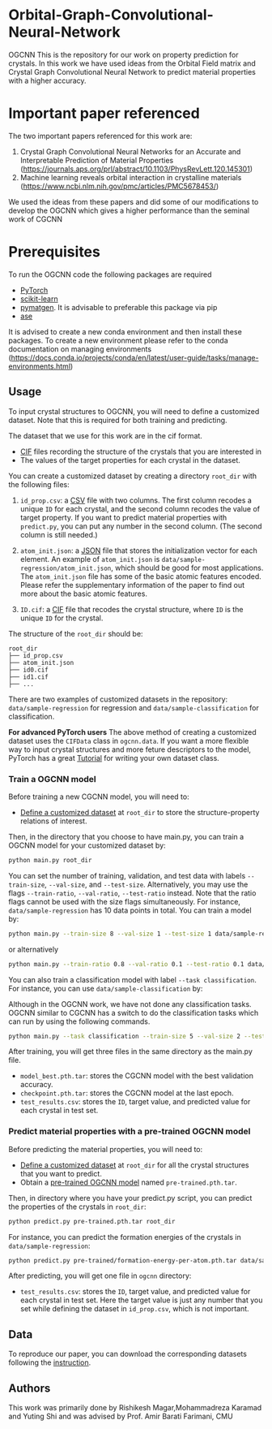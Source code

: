 # Orbital-Graph-Convolutional-Neural-Network
OGCNN
This is the repository for our work on property prediction for crystals. In this work we have used ideas from the Orbital Field matrix and Crystal Graph Convolutional Neural Network to predict material properties with a higher accuracy.

# Important paper referenced 
The two important papers referenced for this work are:
1. Crystal Graph Convolutional Neural Networks for an Accurate and Interpretable Prediction of Material Properties (https://journals.aps.org/prl/abstract/10.1103/PhysRevLett.120.145301)
2. Machine learning reveals orbital interaction in crystalline materials (https://www.ncbi.nlm.nih.gov/pmc/articles/PMC5678453/)

We used the ideas from these papers and did some of our modifications to develop the OGCNN which gives a higher performance than the seminal work of CGCNN

# Prerequisites
To run the OGCNN code the following packages are required
- [PyTorch](http://pytorch.org)
- [scikit-learn](http://scikit-learn.org/stable/)
- [pymatgen](http://pymatgen.org). It is advisable to preferable this package via pip
- [ase](https://wiki.fysik.dtu.dk/ase/)

It is advised to create a new conda environment and then install these packages. To create a new environment please refer to the conda documentation on managing environments (https://docs.conda.io/projects/conda/en/latest/user-guide/tasks/manage-environments.html)

## Usage

To input crystal structures to OGCNN, you will need to define a customized dataset. Note that this is required for both training and predicting. 

The dataset that we use for this work are in the cif format. 

- [CIF](https://en.wikipedia.org/wiki/Crystallographic_Information_File) files recording the structure of the crystals that you are interested in
- The values of the target properties for each crystal in the dataset.

You can create a customized dataset by creating a directory `root_dir` with the following files: 

1. `id_prop.csv`: a [CSV](https://en.wikipedia.org/wiki/Comma-separated_values) file with two columns. The first column recodes a unique `ID` for each crystal, and the second column recodes the value of target property. If you want to predict material properties with `predict.py`, you can put any number in the second column. (The second column is still needed.)

2. `atom_init.json`: a [JSON](https://en.wikipedia.org/wiki/JSON) file that stores the initialization vector for each element. An example of `atom_init.json` is `data/sample-regression/atom_init.json`, which should be good for most applications. The `atom_init.json` file has some of the basic atomic features encoded. Please refer the supplementary information of the paper to find out more about the basic atomic features.

3. `ID.cif`: a [CIF](https://en.wikipedia.org/wiki/Crystallographic_Information_File) file that recodes the crystal structure, where `ID` is the unique `ID` for the crystal.

The structure of the `root_dir` should be:

```
root_dir
├── id_prop.csv
├── atom_init.json
├── id0.cif
├── id1.cif
├── ...
```

There are two examples of customized datasets in the repository: `data/sample-regression` for regression and `data/sample-classification` for classification. 

**For advanced PyTorch users**
The above method of creating a customized dataset uses the `CIFData` class in `ogcnn.data`. If you want a more flexible way to input crystal structures and more feture descriptors to the model, PyTorch has a great [Tutorial](http://pytorch.org/tutorials/beginner/data_loading_tutorial.html#sphx-glr-beginner-data-loading-tutorial-py) for writing your own dataset class.


### Train a OGCNN model

Before training a new CGCNN model, you will need to:

- [Define a customized dataset](#define-a-customized-dataset) at `root_dir` to store the structure-property relations of interest.

Then, in the directory that you choose to have main.py, you can train a OGCNN model for your customized dataset by:

```bash
python main.py root_dir
```

You can set the number of training, validation, and test data with labels `--train-size`, `--val-size`, and `--test-size`. Alternatively, you may use the flags `--train-ratio`, `--val-ratio`, `--test-ratio` instead. Note that the ratio flags cannot be used with the size flags simultaneously. For instance, `data/sample-regression` has 10 data points in total. You can train a model by:

```bash
python main.py --train-size 8 --val-size 1 --test-size 1 data/sample-regression
```
or alternatively
```bash
python main.py --train-ratio 0.8 --val-ratio 0.1 --test-ratio 0.1 data/sample-regression
```

You can also train a classification model with label `--task classification`. For instance, you can use `data/sample-classification` by:

Although in the OGCNN work, we have not done any classification tasks. OGCNN similar to CGCNN has a switch to do the classification tasks which can run by using the following commands. 
```bash
python main.py --task classification --train-size 5 --val-size 2 --test-size 3 data/sample-classification
```

After training, you will get three files in the same directory as the main.py file.

- `model_best.pth.tar`: stores the CGCNN model with the best validation accuracy.
- `checkpoint.pth.tar`: stores the CGCNN model at the last epoch.
- `test_results.csv`: stores the `ID`, target value, and predicted value for each crystal in test set.

### Predict material properties with a pre-trained OGCNN model

Before predicting the material properties, you will need to:

- [Define a customized dataset](#define-a-customized-dataset) at `root_dir` for all the crystal structures that you want to predict.
- Obtain a [pre-trained OGCNN model](pre-trained) named `pre-trained.pth.tar`.

Then, in directory where you have your predict.py script, you can predict the properties of the crystals in `root_dir`:

```bash
python predict.py pre-trained.pth.tar root_dir
```

For instance, you can predict the formation energies of the crystals in `data/sample-regression`:

```bash
python predict.py pre-trained/formation-energy-per-atom.pth.tar data/sample-regression
```

After predicting, you will get one file in `ogcnn` directory:

- `test_results.csv`: stores the `ID`, target value, and predicted value for each crystal in test set. Here the target value is just any number that you set while defining the dataset in `id_prop.csv`, which is not important.

## Data

To reproduce our paper, you can download the corresponding datasets following the [instruction](data/material-data).

## Authors

This work was primarily done by Rishikesh Magar,Mohammadreza Karamad and Yuting Shi and was advised by Prof. Amir Barati Farimani, CMU







